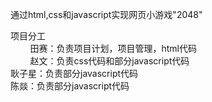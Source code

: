通过html,css和javascript实现网页小游戏"2048"

项目分工   
         田赛：负责项目计划，项目管理，html代码           
         赵文：负责css代码和部分javascript代码             
         耿子星：负责部分javascript代码            
         陈燚：负责部分javascript代码             
         
